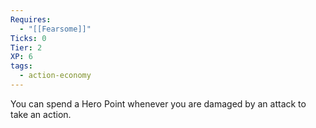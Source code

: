 ```yaml
---
Requires:
  - "[[Fearsome]]"
Ticks: 0
Tier: 2
XP: 6
tags:
  - action-economy
---
```


You can spend a Hero Point whenever you are damaged by an attack to take an action.
